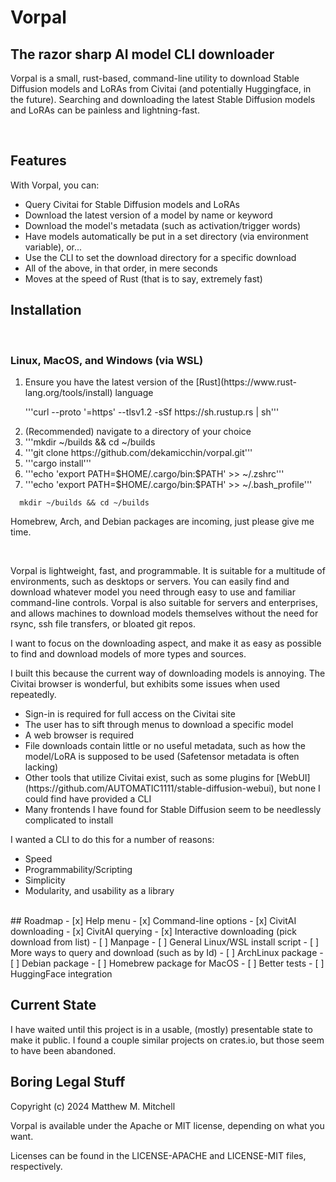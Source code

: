 <h1>Vorpal</h1>
<h2>The razor sharp AI model CLI downloader</h2>
<p>Vorpal is a small, rust-based, command-line utility to download Stable Diffusion models and LoRAs from Civitai (and potentially Huggingface, in the future).  Searching and downloading the latest Stable Diffusion models and LoRAs can be painless and lightning-fast.</p>
<br>
<h2>Features</h2>
<p>With Vorpal, you can:</p>
<ul>
  <li>Query Civitai for Stable Diffusion models and LoRAs</li>
  <li>Download the latest version of a model by name or keyword</li>
  <li>Download the model's metadata (such as activation/trigger words)</li>
  <li>Have models automatically be put in a set directory (via environment variable), or...</li>
  <li>Use the CLI to set the download directory for a specific download</li>
  <li>All of the above, in that order, in mere seconds</li>
  <li>Moves at the speed of Rust (that is to say, extremely fast)</li>
</ul>
<h2>Installation</h2>
<br>
<h3>Linux, MacOS, and Windows (via WSL)</h3>
<ol>
  <li>Ensure you have the latest version of the [Rust](https://www.rust-lang.org/tools/install) language</li>
  <p>'''curl --proto '=https' --tlsv1.2 -sSf https://sh.rustup.rs | sh'''</p>
  <li>(Recommended) navigate to a directory of your choice</li>
  <li>'''mkdir ~/builds && cd ~/builds</li>
  <li>'''git clone https://github.com/dekamicchin/vorpal.git'''</li>
  <li>'''cargo install'''</li>
  <li>'''echo 'export PATH=$HOME/.cargo/bin:$PATH' >> ~/.zshrc'''</li>
  <li>'''echo 'export PATH=$HOME/.cargo/bin:$PATH' >> ~/.bash_profile'''</li>
</ol>


      mkdir ~/builds && cd ~/builds
<p>Homebrew, Arch, and Debian packages are incoming, just please give me time.</p>
<br>
<p>Vorpal is lightweight, fast, and programmable. It is suitable for a multitude of environments, such as desktops or servers. You can easily find and download whatever model you need through easy to use and familiar command-line controls. Vorpal is also suitable for servers and enterprises, and allows machines to download models themselves without the need for rsync, ssh file transfers, or bloated git repos.</p>
<p>I want to focus on the downloading aspect, and make it as easy as possible to find and download models of more types and sources.</p>
<p>I built this because the current way of downloading models is annoying. The Civitai browser is wonderful, but exhibits some issues when used repeatedly.</p>
<ul>
  <li>Sign-in is required for full access on the Civitai site</li>
  <li>The user has to sift through menus to download a specific model</li>
  <li>A web browser is required</li>
  <li>File downloads contain little or no useful metadata, such as how the model/LoRA is supposed to be used (Safetensor metadata is often lacking)</li>
  <li>Other tools that utilize Civitai exist, such as some plugins for [WebUI](https://github.com/AUTOMATIC1111/stable-diffusion-webui), but none I could find have provided a CLI</li>
  <li>Many frontends I have found for Stable Diffusion seem to be needlessly complicated to install</li>
</ul>
<p>I wanted a CLI to do this for a number of reasons:</p>
<ul>
  <li>Speed</li>
  <li>Programmability/Scripting</li>
  <li>Simplicity</li>
  <li>Modularity, and usability as a library</li>
</ul>
<br>
## Roadmap
- [x] Help menu
- [x] Command-line options
- [x] CivitAI downloading
- [x] CivitAI querying
- [x] Interactive downloading (pick download from list)
- [ ] Manpage
- [ ] General Linux/WSL install script
- [ ] More ways to query and download (such as by Id)
- [ ] ArchLinux package
- [ ] Debian package
- [ ] Homebrew package for MacOS
- [ ] Better tests
- [ ] HuggingFace integration
<h2>Current State</h2>
<p>I have waited until this project is in a usable, (mostly) presentable state to make it public. I found a couple similar projects on crates.io, but those seem to have been abandoned.</p>
<h2>Boring Legal Stuff</h2>
<p>Copyright (c) 2024 Matthew M. Mitchell</p>
<p>Vorpal is available under the Apache or MIT license, depending on what you want.</p>
<p>Licenses can be found in the LICENSE-APACHE and LICENSE-MIT files, respectively.</p>

